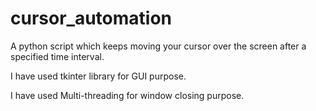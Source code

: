 # cursor_automation
A python script which keeps moving your cursor over the screen after a specified time interval.

I have used tkinter library for GUI purpose.

I have used Multi-threading for window closing purpose.
